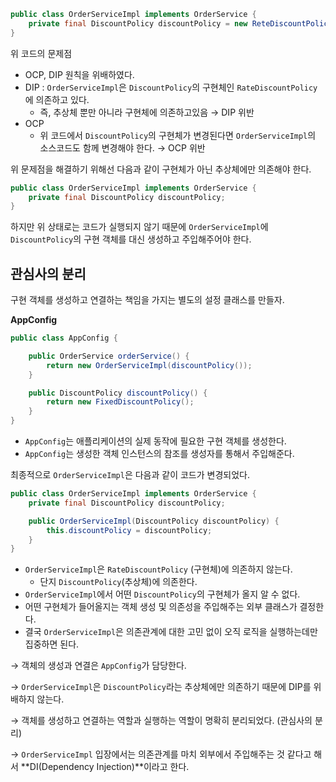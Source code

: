 ```java
public class OrderServiceImpl implements OrderService {
	private final DiscountPolicy discountPolicy = new ReteDiscountPolicy();
}
```

위 코드의 문제점

- OCP, DIP 원칙을 위배하였다.
- DIP : `OrderServiceImpl`은 `DiscountPolicy`의 구현체인 `RateDiscountPolicy`에 의존하고 있다.
    - 즉, 추상체 뿐만 아니라 구현체에 의존하고있음 → DIP 위반
- OCP
    - 위 코드에서 `DiscountPolicy`의 구현체가 변경된다면 `OrderServiceImpl`의 소스코드도 함께 변경해야 한다. → OCP 위반

위 문제점을 해결하기 위해선 다음과 같이 구현체가 아닌 추상체에만 의존해야 한다.

```java
public class OrderServiceImpl implements OrderService {
	private final DiscountPolicy discountPolicy;
}
```

하지만 위 상태로는 코드가 실행되지 않기 때문에 `OrderServiceImpl`에 `DiscountPolicy`의 구현 객체를 대신 생성하고 주입해주어야 한다.

## 관심사의 분리

구현 객체를 생성하고 연결하는 책임을 가지는 별도의 설정 클래스를 만들자.

******************AppConfig******************

```java
public class AppConfig {

	public OrderService orderService() {
		return new OrderServiceImpl(discountPolicy());
	}

	public DiscountPolicy discountPolicy() {
		return new FixedDiscountPolicy();
	}
}
```

- `AppConfig`는 애플리케이션의 실제 동작에 필요한 구현 객체를 생성한다.
- `AppConfig`는 생성한 객체 인스턴스의 참조를 생성자를 통해서 주입해준다.

최종적으로 `OrderServiceImpl`은 다음과 같이 코드가 변경되었다.

```java
public class OrderServiceImpl implements OrderService {
	private final DiscountPolicy discountPolicy;

	public OrderServiceImpl(DiscountPolicy discountPolicy) {
		this.discountPolicy = discountPolicy;
	}
}
```

- `OrderServiceImpl`은 `RateDiscountPolicy` (구현체)에 의존하지 않는다.
    - 단지 `DiscountPolicy`(추상체)에 의존한다.
- `OrderServiceImpl`에서 어떤 `DiscountPolicy`의 구현체가 올지 알 수 없다.
- 어떤 구현체가 들어올지는 객체 생성 및 의존성을 주입해주는 외부 클래스가 결정한다.
- 결국 `OrderServiceImpl`은 의존관계에 대한 고민 없이 오직 로직을 실행하는데만 집중하면 된다.

→ 객체의 생성과 연결은 `AppConfig`가 담당한다.

→ `OrderServiceImpl`은 `DiscountPolicy`라는 추상체에만 의존하기 때문에 DIP를 위배하지 않는다.

→ 객체를 생성하고 연결하는 역할과 실행하는 역할이 명확히 분리되었다. (관심사의 분리)

→ `OrderServiceImpl` 입장에서는 의존관계를 마치 외부에서 주입해주는 것 같다고 해서 **DI(Dependency Injection)**이라고 한다.
